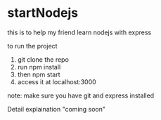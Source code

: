 # startNodejs

this is to help my friend learn nodejs with express

to run the project
1. git clone the repo
2. run npm install
3. then npm start
4. access it at localhost:3000

note: make sure you have git and express installed

Detail explaination
"coming soon"

